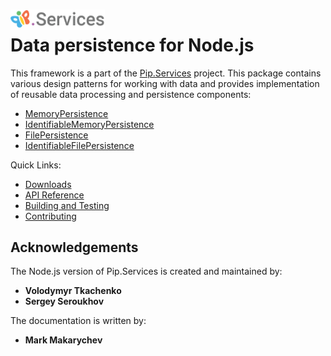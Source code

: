 # <img src="https://github.com/pip-services/pip-services/raw/master/design/Logo.png" alt="Pip.Services Logo" style="max-width:30%"> <br/> Data persistence for Node.js

This framework is a part of the [Pip.Services](https://github.com/pip-services/pip-services) project.
This package contains various design patterns for working with data and provides implementation of 
reusable data processing and persistence components:

- [MemoryPersistence](https://pip-services3-node.github.io/pip-services3-data-node/classes/persistence.memorypersistence.html)
- [IdentifiableMemoryPersistence](https://pip-services3-node.github.io/pip-services3-data-node/classes/persistence.identifiablememorypersistence.html)
- [FilePersistence](https://pip-services3-node.github.io/pip-services3-data-node/classes/persistence.filepersistence.html)
- [IdentifiableFilePersistence](https://pip-services3-node.github.io/pip-services3-data-node/classes/persistence.identifiablefilepersistence.html)

Quick Links:

* [Downloads](https://github.com/pip-services3-node/pip-services3-data-node/blob/master/docs/Downloads.md)
* [API Reference](https://pip-services3-node.github.io/pip-services3-data-node/globals.html)
* [Building and Testing](https://github.com/pip-services3-node/pip-services3-data-node/blob/master/docs/Development.md)
* [Contributing](https://github.com/pip-services3-node/pip-services3-data-node/blob/master/docs/Development.md#contrib)

## Acknowledgements

The Node.js version of Pip.Services is created and maintained by:
- **Volodymyr Tkachenko**
- **Sergey Seroukhov**

The documentation is written by:
- **Mark Makarychev**